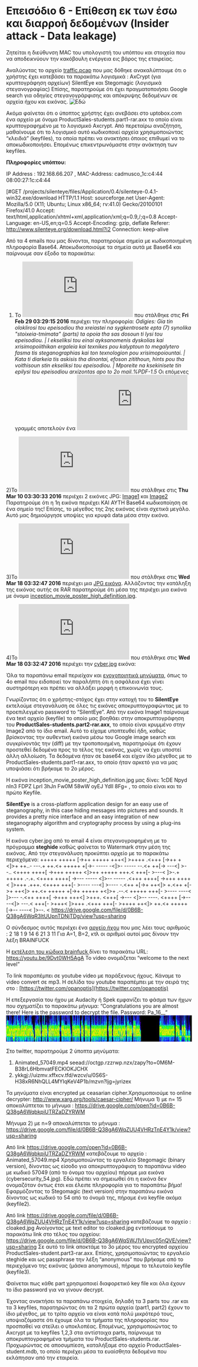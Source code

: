 # Επεισόδιο 6 - Επίθεση εκ των έσω και διαρροή δεδομένων (Insider attack - Data leakage)

Ζητείται η διεύθυνση MAC του υπολογιστή του υπόπτου και στοιχεία που να αποδεικνύουν την κακόβουλη ενέργεια εις βάρος της εταιρείας.

Αναλύοντας το αρχείο [traffic.pcap](https://drive.google.com/open?id=0B3Mkr-G7WiW3T29aZ3Azd3FNc3c) που μας δόθηκε ανακαλύπτουμε ότι ο χρήστης έχει κατεβάσει τα παρακάτω λογισμικά :
AxCrypt (για κρυπτογράφηση αρχείων)
SilentEye και Stegomagic (λογισμικά στεγανογραφίας)
Επίσης, παρατηρούμε ότι έχει πραγματοποιήσει Google search για οδηγίες στεγανογράρφισης και απόκρυψης δεδομένων σε αρχεία ήχου και εικόνας. ![Εδώ](https://github.com/FournarakisKostas/panoptis2016/blob/master/ep6-data_leakage/suggestions.JPG?raw=true)

Ακόμα φαίνεται ότι ο ύποπτος χρήστης έχει ανεβάσει στο uptobox.com ένα αρχείο με όνομα ProductSales-students.part1-rar.axx το οποίο είναι κρυπτογραφημένο με το λογισμικό Axcrypt. Από περεταίρω αναζήτηση, μαθαίνουμε ότι το λογισμικό αυτό κωδικοποιεί αρχεία χρησιμοποιώντας “κλειδιά” (keyfiles), τα οποία πρέπει να ανακτήσει όποιος επιθυμεί να το αποκωδικοποιήσει. Επομένως επικεντρωνόμαστε στην ανάκτηση των keyfiles.

**Πληροφορίες υπόπτου:**

IP Address   : 192.168.66.207 , MAC-Address: cadmusco_1c:c4:44 08:00:27:1c:c4:44

[#GET /projects/silenteye/files/Application/0.4/silenteye-0.4.1-win32.exe/download HTTP/1.1
Host: sourceforge.net
User-Agent: Mozilla/5.0 (X11; Ubuntu; Linux x86_64; rv:41.0) Gecko/20100101 Firefox/41.0
Accept: text/html,application/xhtml+xml,application/xml;q=0.9,/;q=0.8
Accept-Language: en-US,en;q=0.5
Accept-Encoding: gzip, deflate
Referer: http://www.silenteye.org/download.html?i2
Connection: keep-alive
        
Από τα 4 emails που μας δίνονται, παρατηρούμε σημεία με κωδικοποιημένη  πληροφορία Base64.
Αποκωδικοποιούμε τα σημεία αυτά με Base64 και παίρνουμε σαν έξοδο τα παρακάτω: 

1) Το ![email](https://github.com/FournarakisKostas/panoptis2016/blob/master/ep6-data_leakage/email_1.txt) που στάλθηκε στις **Fri Feb 29 03:29:15 2016** περιέχει την πληροφορία:
_Odigies: Gia tin oloklirosi tou epeisodiou tha xreiastei na sygkentrosete epta (7) synolika "stoixeia-tmimata" (parts) ta opoia tha sas dosoun ti lysi tou epeisodiou. | I ekseliksi tou einai ayksanomenis dyskolias kai xrisimopoiithikan ergaleia kai texnikes pou kalyptoun to megalytero fasma tis steganographias kai ton texnologion pou xrisimopoiountai. | Kata ti diarkeia tis askisis tha dinontai, efoson zitithoun, hints pou tha voithisoun stin ekseliksi tou epeisodiou. | Mporeite na ksekinisete tin epilysi tou epeisodiou arxizontas apo to 2o mail.%PDF-1.5_
Οι επόμενες γραμμές αποτελούν ένα ![κρατικό έγγραφο σε μορφή PDF](https://github.com/FournarakisKostas/panoptis2016/blob/master/ep6-data_leakage/PDF_apo_email1.pdf) 

2)Το ![email](https://github.com/FournarakisKostas/panoptis2016/blob/master/ep6-data_leakage/email_2.txt) που στάλθηκε στις **Thu Mar 10 03:30:33 2016** περιέχει 2 εικόνες JPG: 
[Image1](https://github.com/FournarakisKostas/panoptis2016/blob/master/ep6-data_leakage/image1_apo_email2.jpg) και 
[Image2](https://github.com/FournarakisKostas/panoptis2016/blob/master/ep6-data_leakage/image2_apo_email2.jpg)
Παρατηρούμε ότι η 1η εικόνα περιέχει ΚΑΙ ΑΥΤΗ Base64 κωδικοποίηση σε ένα σημείο της!
Επίσης, το μέγεθος της 2ης εικόνας είναι σχετικά μεγάλο. Αυτό μας δημιούργησε υποψίες για κρυφά data μέσα στην εικόνα.

3)Το ![email](https://github.com/FournarakisKostas/panoptis2016/blob/master/ep6-data_leakage/email_3.txt) που στάλθηκε στις **Wed Mar 18 03:32:47 2016** περιέχει μια [JPG εικόνα](https://github.com/FournarakisKostas/panoptis2016/blob/master/ep6-data_leakage/apo_email-3.jpg).
Αλλάζοντας την κατάληξη της εικόνας αυτής σε RAR παρατηρούμε ότι μέσα της περιέχει μια εικόνα με όνομα [inception_movie_poster_high_definition.jpg](https://github.com/FournarakisKostas/panoptis2016/blob/master/ep6-data_leakage/inception_movie_poster_high_definition.jpg).

4)Το ![email](https://github.com/FournarakisKostas/panoptis2016/blob/master/ep6-data_leakage/email_4.txt) που στάλθηκε στις **Wed Mar 18 03:32:47 2016** περιέχει την [cyber.jpg](https://github.com/FournarakisKostas/panoptis2016/blob/master/ep6-data_leakage/cyber_apo_email-4.jpg) εικόνα: 

Όλα τα παραπάνω email περιείχαν και [ενοχοποιητικά μηνύματα](https://github.com/FournarakisKostas/panoptis2016/blob/master/ep6-data_leakage/all_emails_text.txt), όπως το 4o email που ειδοποιεί τον παραλήπτη ότι η ασφάλεια έχει γίνει αυστηρότερη και πρέπει να αλλάξει μορφή η επικοινωνία τους.

Γνωρίζοντας ότι ο χρήστης-στόχος έχει στην κατοχή του το __SilentEye__ εκτελούμε στεγανάλυση σε όλες τις εικόνες αποκρυπτογραφώντας με το προεπιλεγμένο password το “SilentEye”.
Από την εικόνα Image1 παίρνουμε ένα text αρχείο (keyfile) το οποίο μας βοηθάει στην αποκρυπτογράφηση του __ProductSales-students.part2-rar.axx__, το οποίο είναι κρυμμένο στην Image2 από το ίδιο email.
Αυτό το είχαμε υποπτευθεί ήδη, καθώς βρίσκοντας την αυθεντική εικόνα μέσω του Google image search και συγκρίνοντάς την (diff) με την τροποποιημένη, παρατηρούμε ότι έχουν προστεθεί δεδομένα προς το τέλος της εικόνας, χωρίς να έχει υποστεί άλλη αλλοίωση. Τα δεδομένα ήταν σε base64 και είχαν ίδιο μέγεθος με το ProductSales-students.part1-rar.axx, το οποίο ήταν αρκετό για να μας υποψιάσει ότι βρήκαμε το 2ο μέρος.

Η εικόνα inception_movie_poster_high_definition.jpg μας δίνει: 1cDE Npyd nIn3 FDPZ Lprl 3hJn Fw0M 58wW oyEJ Ydll 8Fg= , το οποίο είναι και το πρώτο Keyfile.

__SilentEye__ is a cross-platform application design for an easy use of steganography, in this case hiding messages into pictures and sounds. It provides a pretty nice interface and an easy integration of new steganography algorithm and cryptography process by using a plug-ins system.                                                     

Η εικόνα cyber.jpg από το email 4 είναι στεγανογραφημένη με το πρόγραμμα __steghide__ καθώς φαίνεται το Watermark στην μέση της εικόνας. Από την στεγανάλυση προκύπτει αρχείο με το παρακάτω περιεχόμενο: 
+++++ +++++ [->++ +++++ +++<] >++++ .<+++ [->++ +<]>+ ++..- ---.+ ++.<+
+++++ +[->- ----- -<]>- ----- --.<+ ++[-> ---<] >--.. <++++ ++++[ ->+++
+++++ <]>++ +++++ +++.< +++[- >---< ]>-.+ +++++ .-.+. <++++ ++++[ ->---
----- <]>-- ----- .<+++ ++++[ ->+++ ++++< ]>+++ .+++. <++++ +++[- >----
---<] >---- -.<++ +[->+ ++<]> +.<++ +[->+ ++<]> ++.<+ +++++ +[->+ +++++
+<]>+ .--.< +++++ +++[- >---- ----< ]>--- -.<++ ++++[ ->+++ +++<] >+++.
<+++[ ->--- <]>-- ----. <++++ [->-- --<]> ---.< +++[- >+++< ]>+++ .<+++
+++[- >++++ ++<]> ++.<+ +++++ [->-- ----< ]>--. <
https://drive.google.com/file/d/0B6B-Q38gA6WqR3ltUUpnTDNjTDg/view?usp=sharing   

Ο σύνδεσμος αυτός περιέχει ένα [αρχείο ήχου](https://github.com/FournarakisKostas/panoptis2016/blob/master/ep6-data_leakage/transmission.mp3) που μας λέει τους αριθμούς : 
2 18 1 9 14 6 21 3 11 
Για Α=1, Β=2, κτλ οι αριθμοί αυτοί μας δίνουν την λέξη BRAINFUCK 

Η [εκτέλεση του κώδικα brainfuck ](https://copy.sh/brainfuck/) δίνει το παρακάτω URL: https://youtu.be/9Dvt0WH5AgA
To video ονομάζεται “welcome to the next level”

To link παραπέμπει σε youtube video με παράξενους ήχους. Κάναμε το video convert σε mp3. Η σελίδα του youtube παραπέμπει με την σειρά της στο : [https://twitter.com/opanoptis](https://twitter.com/opanoptis)

Η επεξεργασία του ήχου με Audacity ή Spek εμφανίζει το φάσμα των ήχων που σχηματίζει το παρακάτω μήνυμα: “Congratulations you are almost there! Here is the password to decrypt the file. Password: Pa_16__“ ![AXX_Password](https://github.com/FournarakisKostas/panoptis2016/blob/master/ep6-data_leakage/AXX_Password.JPG)

Στο twitter, παρατηρούμε 2 ύποπτα μηνύματα:
1.	Animated_57049.mp4 seead://octgp.rzzrwp.nzx/zapy?to=0M6M-B38rL6HbmvatFECKlOKJCHX
2.	 ykkgj://uizmv.xffxcv.tfd/wzcv/u/0S6S-H38xR6NhQLL4MYIqKeV4P1b/mzvn?ljg=jyrizex

Τα μηνύματα είναι encrypted με ceasarian cipher.Χρησιμοποιούμε το online decrypter: http://www.xarg.org/tools/caesar-cipher/
Μήνυμα 1) με n= 15 αποκαλύπτεται το μήνυμα : https://drive.google.com/open?id=0B6B-Q38gA6WqbkpiUTRZaDZYRWM

Μήνυμα 2) με n=9 αποκαλύπτεται το μήνυμα : 
https://drive.google.com/file/d/0B6B-Q38gA6WqZUU4VHRzTnE4Y1k/view?usp=sharing

Από link https://drive.google.com/open?id=0B6B-Q38gA6WqbkpiUTRZaDZYRWM
κατεβάζουμε το αρχείο : Animated_57049.mp4
Χρησιμοποιώντας το εργαλείο Stegomagic (binary version), δίνοντας ως είσοδο για αποκρυπτογράφιση το παραπάνω video με κωδικό 57049 (από το όνομα του αρχείου) πήραμε μια εικόνα (cybersecurity_54.jpg). 
Εδώ πρέπει να σημειωθεί ότι η εικόνα δεν ονομαζόταν όντως έτσι και έλειπε πληροφορία για το παραπάτω βήμα!
Εφαρμόζοντας το Stegomagic (text version) στην παραπάνω εικόνα δίνοντας ως κωδικό το 54 από το όνομά της, πήραμε ένα keyfile ακόμα (keyfile2).

Από link https://drive.google.com/file/d/0B6B-Q38gA6WqZUU4VHRzTnE4Y1k/view?usp=sharing
κατεβάζουμε το αρχείο : cloaked.jpg
Ανοίγοντας με text editor το cloaked.jpg εντοπίσουμε το παρακάτω link στο τέλος του αρχείου:
https://drive.google.com/file/d/0B6B-Q38gA6WqSWJ1VUpvc05nQVE/view?usp=sharing
Σε αυτό το link αποκτάμε το 3ο μέρος του encrypted αρχείου ProductSales-student.part3-rar.axx.
Επίσης, χρησιμοποιώντας το εργαλείο steghide και ως passphrase την λέξη “anonymous” που βρήκαμε από το περιεχόμενο της εικόνας (μάσκα anonymous), πήραμε το τελευταίο keyfile (keyfile3).

Φαίνεται πως κάθε part χρησιμοποιεί διαφορετικό key file και όλα έχουν το ίδιο password για να γίνουν decrypt.

Έχοντας ανακτήσει τα παραπάνω στοιχεία, δηλαδή τα 3 parts του .rar και τα 3 keyfiles, παρατηρώντας ότι τα 2 πρώτα αρχεία (part1, part2) έχουν το ίδιο μέγεθος, με το τρίτο αρχείο να είναι κατά πολύ μικρότερό τους, υποψιαζόμαστε ότι έχουμε όλα τα τμήματα της πληροφορίας που προσπαθεί να στείλει ο υποκλοπέας. Επομένως, χρησιμοποιώντας το Axcrypt με τα keyfiles 1,2,3 στα αντίστοιχα parts, παίρνουμε τα αποκρυπτογραφημένα τμήματα του ProductSales-students.rar. Προχωρώντας σε αποσυμπίεση, καταλήξαμε στο αρχείο ProductSales-student.mdb, το οποίο περιέχει μέσα τα ευαίσθητα δεδομένα που εκλάπησαν από την εταιρεία.

